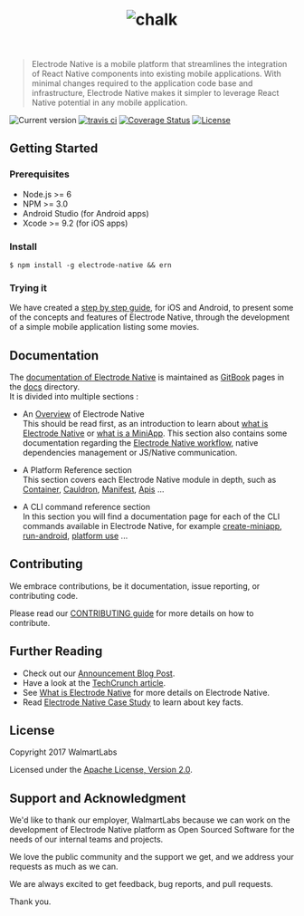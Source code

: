 <h1 align="center">
	<br>
	<img src="https://cdn.rawgit.com/electrode-io/electrode-native/b3b3fcaf/docs/images/electrode-native.png" alt="chalk">
	<br>
  <br>
</h1>

> Electrode Native is a mobile platform that streamlines the integration of React Native components into existing mobile applications. With minimal changes required to the application code base and infrastructure, Electrode Native makes it simpler to leverage React Native potential in any mobile application.

![Current version](https://img.shields.io/npm/v/ern-local-cli.svg?label=current)
[![travis ci](https://travis-ci.org/electrode-io/electrode-native.svg?branch=master)](https://travis-ci.org/electrode-io/electrode-native?branch=master)
[![Coverage Status](https://coveralls.io/repos/github/electrode-io/electrode-native/badge.svg?branch=master&service=github)](https://coveralls.io/github/electrode-io/electrode-native?branch=master&service=github)
[![License](https://img.shields.io/badge/License-Apache%202.0-blue.svg)](https://opensource.org/licenses/Apache-2.0)

## Getting Started

### Prerequisites

- Node.js >= 6
- NPM >= 3.0
- Android Studio (for Android apps)
- Xcode >= 9.2 (for iOS apps)

### Install

```console
$ npm install -g electrode-native && ern
```

### Trying it

We have created a [step by step guide], for iOS and Android, to present some of the concepts and features of Electrode Native, through the development of a simple mobile application listing some movies.

## Documentation

The [documentation of Electrode Native] is maintained as [GitBook] pages in the [docs](/docs) directory.  
It is divided into multiple sections :

- An [Overview] of Electrode Native  
This should be read first, as an introduction to learn about [what is Electrode Native] or [what is a MiniApp]. This section also contains some documentation regarding the [Electrode Native workflow], native dependencies management or JS/Native communication.

- A Platform Reference section  
This section covers each Electrode Native module in depth, such as [Container], [Cauldron], [Manifest], [Apis] ...

- A CLI command reference section  
In this section you will find a documentation page for each of the CLI commands available in Electrode Native, for example [create-miniapp], 
[run-android], [platform use] ...

## Contributing

We embrace contributions, be it documentation, issue reporting, or contributing code.

Please read our [CONTRIBUTING guide](docs/overview/contributing.md) for more details on how to contribute.

## Further Reading

- Check out our [Announcement Blog Post].
- Have a look at the [TechCrunch article].
- See [What is Electrode Native] for more details on Electrode Native.
- Read [Electrode Native Case Study] to learn about key facts.

## License

Copyright 2017 WalmartLabs

Licensed under the [Apache License, Version 2.0].

## Support and Acknowledgment

We'd like to thank our employer, WalmartLabs because we can work on the development of Electrode Native platform as Open Sourced Software for the needs of our internal teams and projects. 

We love the public community and the support we get, and we address your requests as much as we can.  

We are always excited to get feedback, bug reports, and pull requests.  

Thank you.

[react-native]: https://github.com/facebook/react-native

[TechCrunch article]: https://techcrunch.com/2017/09/29/walmart-labs-open-sources-its-tool-for-bringing-react-native-to-existing-mobile-apps/?ncid=mobilenavtrend

[Announcement Blog Post]: https://medium.com/walmartlabs/electrode-native-the-platform-for-integrating-react-native-into-your-apps-129cbabda7b8

[documentation of electrode native]: https://electrode.gitbooks.io/electrode-native/

[Getting Started with Electrode Native]: https://electrode.gitbooks.io/electrode-native/content/getting-started/getting-started.html

[apache license, version 2.0]: https://www.apache.org/licenses/LICENSE-2.0

[gitbook]: https://www.gitbook.com/

[what is electrode native]: https://electrode.gitbooks.io/electrode-native/overview/what-is-ern.html

[step by step guide]: https://electrode.gitbooks.io/electrode-native/getting-started/getting-started.html

[overview]: https://electrode.gitbooks.io/electrode-native/overview/what-is-ern.html

[what is Electrode Native]: https://electrode.gitbooks.io/electrode-native/overview/what-is-ern.html

[what is a MiniApp]: https://electrode.gitbooks.io/electrode-native/overview/what-is-a-miniapp.html

[Electrode Native workflow]: https://electrode.gitbooks.io/electrode-native/overview/ern-workflow.html

[Container]: https://electrode.gitbooks.io/electrode-native/platform-parts/container.html

[Cauldron]: https://electrode.gitbooks.io/electrode-native/platform-parts/cauldron.html

[Manifest]: https://electrode.gitbooks.io/electrode-native/platform-parts/manifest.html

[apis]: https://electrode.gitbooks.io/electrode-native/platform-parts/apis.html

[create-miniapp]: https://electrode.gitbooks.io/electrode-native/cli/create-miniapp.html

[run-android]: https://electrode.gitbooks.io/electrode-native/cli/run-android.html

[platform use]: https://electrode.gitbooks.io/electrode-native/cli/platform/use.html

[Electrode Native Case Study]: https://www.walmartlabs.com/case-studies/electrode-native

